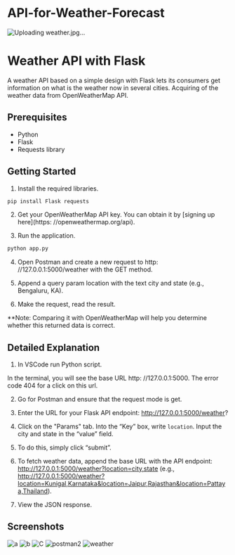 # API-for-Weather-Forecast
![Uploading weather.jpg…]()

# Weather API with Flask

A weather API based on a simple design with Flask lets its consumers get information on what is the weather now in several cities. Acquiring of the weather data from OpenWeatherMap API.

## Prerequisites

- Python
- Flask
- Requests library

## Getting Started

1. Install the required libraries.

```bash
pip install Flask requests
```

2. Get your OpenWeatherMap API key. You can obtain it by [signing up here](https: //openweathermap.org/api).

3. Run the application.

```bash
python app.py
```

4. Open Postman and create a new request to http: //127.0.0.1:5000/weather with the GET method.

5. Append a query param location with the text city and state (e.g., Bengaluru, KA).

6. Make the request, read the result.

**Note: Comparing it with OpenWeatherMap will help you determine whether this returned data is correct.

## Detailed Explanation

1. In VSCode run Python script.

In the terminal, you will see the base URL http: //127.0.0.1:5000. The error code 404 for a click on this url.

2. Go for Postman and ensure that the request mode is get.

3. Enter the URL for your Flask API endpoint: http://127.0.0.1:5000/weather?

4. Click on the "Params" tab. Into the “Key” box, write `location`. Input the city and state in the “value” field.

5. To do this, simply click “submit”.

6. To fetch weather data, append the base URL with the API endpoint: http://127.0.0.1:5000/weather?location=city,state (e.g., http://127.0.0.1:5000/weather?location=Kunigal,Karnataka&location=Jaipur,Rajasthan&location=Pattaya,Thailand).

7. View the JSON response.

##   Screenshots
![a](https://github.com/renu5555/API-for-Weather-Forecast/assets/139370797/0daa8d02-d2cb-42a2-be8c-03df6e5fc7c9)
![b](https://github.com/renu5555/API-for-Weather-Forecast/assets/139370797/bbdc7db3-4438-4071-801a-f4a20527918b)
![C](https://github.com/renu5555/API-for-Weather-Forecast/assets/139370797/eb0dd45a-8480-456c-b79e-333318b211ef)
![postman2](https://github.com/renu5555/API-for-Weather-Forecast/assets/139370797/59b0a6fc-7180-48ea-8c70-87db3ab2401b)
![weather](https://github.com/renu5555/API-for-Weather-Forecast/assets/139370797/37026028-136a-4869-bc46-061c5271b304)

